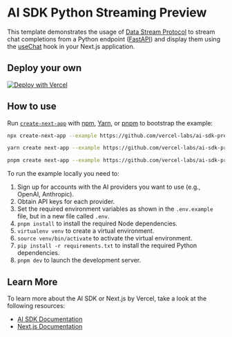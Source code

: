 # AI SDK Python Streaming Preview

This template demonstrates the usage of [Data Stream Protocol](https://sdk.vercel.ai/docs/ai-sdk-ui/stream-protocol#data-stream-protocol) to stream chat completions from a Python endpoint ([FastAPI](https://fastapi.tiangolo.com)) and display them using the [useChat](https://sdk.vercel.ai/docs/ai-sdk-ui/chatbot#chatbot) hook in your Next.js application.

## Deploy your own

[![Deploy with Vercel](https://vercel.com/button)](https://vercel.com/new/clone?repository-url=https://github.com/vercel-labs/ai-sdk-preview-python-streaming)

## How to use

Run [`create-next-app`](https://github.com/vercel/next.js/tree/canary/packages/create-next-app) with [npm](https://docs.npmjs.com/cli/init), [Yarn](https://yarnpkg.com/lang/en/docs/cli/create/), or [pnpm](https://pnpm.io) to bootstrap the example:

```bash
npx create-next-app --example https://github.com/vercel-labs/ai-sdk-preview-python-streaming ai-sdk-preview-python-streaming-example
```

```bash
yarn create next-app --example https://github.com/vercel-labs/ai-sdk-preview-python-streaming ai-sdk-preview-python-streaming-example
```

```bash
pnpm create next-app --example https://github.com/vercel-labs/ai-sdk-preview-python-streaming ai-sdk-preview-python-streaming-example
```

To run the example locally you need to:

1. Sign up for accounts with the AI providers you want to use (e.g., OpenAI, Anthropic).
2. Obtain API keys for each provider.
3. Set the required environment variables as shown in the `.env.example` file, but in a new file called `.env`.
4. `pnpm install` to install the required Node dependencies.
5. `virtualenv venv` to create a virtual environment.
6. `source venv/bin/activate` to activate the virtual environment.
7. `pip install -r requirements.txt` to install the required Python dependencies.
8. `pnpm dev` to launch the development server.

## Learn More

To learn more about the AI SDK or Next.js by Vercel, take a look at the following resources:

- [AI SDK Documentation](https://sdk.vercel.ai/docs)
- [Next.js Documentation](https://nextjs.org/docs)
